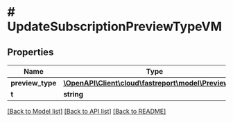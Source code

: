 # # UpdateSubscriptionPreviewTypeVM

## Properties

Name | Type | Description | Notes
------------ | ------------- | ------------- | -------------
**preview_type** | [**\OpenAPI\Client\cloud\fastreport\model\PreviewType**](PreviewType.md) |  |
**t** | **string** |  |

[[Back to Model list]](../../README.md#models) [[Back to API list]](../../README.md#endpoints) [[Back to README]](../../README.md)
